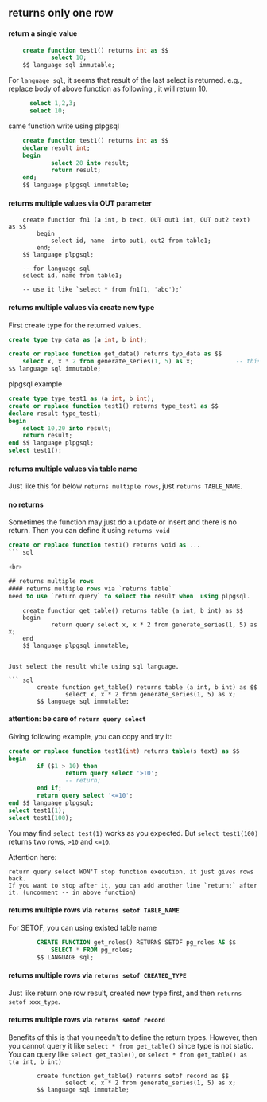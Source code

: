 <!---
tags: postgres, procedure, plpgsql
-->



## returns only one row
#### return a single value

``` sql
    create function test1() returns int as $$
            select 10;
    $$ language sql immutable;
```
For `language sql`, it seems that result of the last select is returned. e.g., replace body of above function as following
, it will return 10.
``` sql
      select 1,2,3;
      select 10;
```

same function write using plpgsql
``` sql
    create function test1() returns int as $$
    declare result int;
    begin
            select 20 into result;
            return result;
    end;
    $$ language plpgsql immutable;
```

#### returns multiple values via OUT parameter

``` plpgsql
    create function fn1 (a int, b text, OUT out1 int, OUT out2 text) as $$
		begin
			select id, name  into out1, out2 from table1;
		end;
    $$ language plpgsql;

	-- for language sql
    select id, name from table1;

    -- use it like `select * from fn1(1, 'abc');`
 ```

#### returns multiple values via create new type
First create type for the returned values.

``` sql
create type typ_data as (a int, b int);

create or replace function get_data() returns typ_data as $$
    select x, x * 2 from generate_series(1, 5) as x;            -- this will only returns one row
$$ language sql immutable;
```

plpgsql example
``` sql
create type type_test1 as (a int, b int);
create or replace function test1() returns type_test1 as $$
declare result type_test1;
begin
    select 10,20 into result;
    return result;
end $$ language plpgsql;
select test1();
```

#### returns multiple values via table name
Just like this for below `returns multiple rows`, just `returns TABLE_NAME`.

#### no returns
Sometimes the function may just do a update or insert and there is no return. 
Then you can define it using `returns void`

``` sql
create or replace function test1() returns void as ...
``` sql

<br>

## returns multiple rows
#### returns multiple rows via `returns table`
need to use `return query` to select the result when  using plpgsql.
```
		create function get_table() returns table (a int, b int) as $$
		begin
		        return query select x, x * 2 from generate_series(1, 5) as x;
		end
		$$ language plpgsql immutable;
```

Just select the result while using sql language.

``` sql
		create function get_table() returns table (a int, b int) as $$
		        select x, x * 2 from generate_series(1, 5) as x;
		$$ language sql immutable;
```

#### attention: be care of `return query select`
Giving following example, you can copy and try it:

```sql
create or replace function test1(int) returns table(s text) as $$
begin
        if ($1 > 10) then
                return query select '>10';
                -- return;
        end if;
        return query select '<=10';
end $$ language plpgsql;
select test1(1);
select test1(100);
```
You may find `select test(1)` works as you expected. But `select test1(100)` returns two rows, `>10` and `<=10`.

Attention here:

    return query select WON'T stop function execution, it just gives rows back.
    If you want to stop after it, you can add another line `return;` after it. (uncomment -- in above function)

	
#### returns multiple rows via `returns setof TABLE_NAME`
For SETOF, you can using existed table name

``` sql
		CREATE FUNCTION get_roles() RETURNS SETOF pg_roles AS $$
			SELECT * FROM pg_roles;
		$$ LANGUAGE sql;
```
		
#### returns multiple rows via `returns setof CREATED_TYPE`
Just like return one row result, created new type first, and then `returns setof xxx_type`.


#### returns multiple rows via `returns setof record`
Benefits of this is that you needn't to define the return types.
However, then you cannot query it like `select * from get_table()` since type is not static.
You can query like `select get_table()`, or `select * from get_table() as t(a int, b int)`

```
		create function get_table() returns setof record as $$
		        select x, x * 2 from generate_series(1, 5) as x;
		$$ language sql immutable;
```
